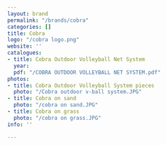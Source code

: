 ```yaml
---
layout: brand
permalink: "/brands/cobra"
categories: []
title: Cobra
logo: "/cobra logo.png"
website: ''
catalogues:
- title: Cobra Outdoor Volleyball Net System
  year: 
  pdf: "/COBRA OUTDOOR VOLLEYBALL NET SYSTEM.pdf"
photos:
- title: Cobra Outdoor Volleyball System pieces
  photo: "/Cobra outdoor v-ball system.JPG"
- title: Cobra on sand
  photo: "/cobra on sand.JPG"
- title: Cobra on grass
  photo: "/cobra on grass.JPG"
info: ''

---
```

